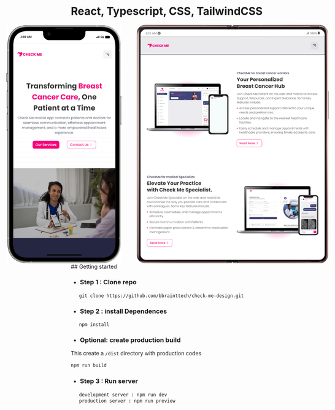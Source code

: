 # React, Typescript, CSS, TailwindCSS
<div style='display:flex;justify-content:center;gap:40px'>
<img src='public/preview/iPhone-13-PRO-MAX.png'
style='max-width:300px'
/>
<img src='public/preview/Galaxy-Fold2.png'
style='max-width:500px'
/>
</div>
## Getting started

- ### Step 1 : Clone repo

```shell
   git clone https://github.com/bbrainttech/check-me-design.git
```

- ### Step 2 : install Dependences

```shell
   npm install
```
- ### Optional: create production build 
This create a `/dist` directory with production codes

```bash
npm run build
``` 
- ### Step 3 : Run server

```bash
   development server : npm run dev
   production server : npm run preview

```
